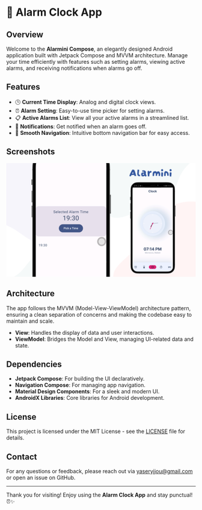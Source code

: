 # 🚀 Alarm Clock App

## Overview

Welcome to the **Alarmini Compose**, an elegantly designed Android application built with Jetpack Compose and MVVM architecture. Manage your time efficiently with features such as setting alarms, viewing active alarms, and receiving notifications when alarms go off.

## Features

- 🕒 **Current Time Display**: Analog and digital clock views.
- ⏰ **Alarm Setting**: Easy-to-use time picker for setting alarms.
- 📋 **Active Alarms List**: View all your active alarms in a streamlined list.
- 🔔 **Notifications**: Get notified when an alarm goes off.
- 🌟 **Smooth Navigation**: Intuitive bottom navigation bar for easy access.

## Screenshots

![Cover](https://github.com/0yaser0/Alarmini_Compose/raw/master/cover.png)

## Architecture

The app follows the MVVM (Model-View-ViewModel) architecture pattern, ensuring a clean separation of concerns and making the codebase easy to maintain and scale.

- **View**: Handles the display of data and user interactions.
- **ViewModel**: Bridges the Model and View, managing UI-related data and state.

## Dependencies

- **Jetpack Compose**: For building the UI declaratively.
- **Navigation Compose**: For managing app navigation.
- **Material Design Components**: For a sleek and modern UI.
- **AndroidX Libraries**: Core libraries for Android development.


## License

This project is licensed under the MIT License - see the [LICENSE](LICENSE) file for details.

## Contact

For any questions or feedback, please reach out via yaseryjjou@gmail.com or open an issue on GitHub.

---

Thank you for visiting! Enjoy using the **Alarm Clock App** and stay punctual! ⏰✨
